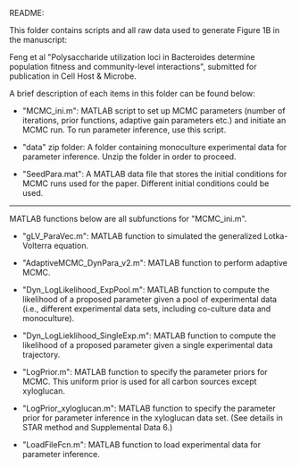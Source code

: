 README:

This folder contains scripts and all raw data used to generate Figure 1B in the manuscript: 

Feng et al "Polysaccharide utilization loci in Bacteroides determine population fitness and community-level interactions", submitted for publication in Cell Host & Microbe.

A brief description of each items in this folder can be found below:

- "MCMC_ini.m": MATLAB script to set up MCMC parameters (number of iterations, prior functions, adaptive gain parameters etc.) and initiate an MCMC run. To run parameter inference, use this script. 

- "data" zip folder: A folder containing monoculture experimental data for parameter inference. Unzip the folder in order to proceed.

- "SeedPara.mat": A MATLAB data file that stores the initial conditions for MCMC runs used for the paper. Different initial conditions could be used. 

****************
 
MATLAB functions below are all subfunctions for "MCMC_ini.m". 

- "gLV_ParaVec.m":  MATLAB function to simulated the generalized Lotka-Volterra equation.

- "AdaptiveMCMC_DynPara_v2.m": MATLAB function to perform adaptive MCMC.

- "Dyn_LogLikelihood_ExpPool.m": MATLAB function to compute the likelihood of a proposed parameter given a pool of experimental data (i.e., different experimental data sets, including co-culture data and monoculture).

- "Dyn_LogLieklihood_SingleExp.m": MATLAB function to compute the likelihood of a proposed parameter given a single experimental data trajectory.

- "LogPrior.m": MATLAB function to specify the parameter priors for MCMC. This uniform prior is used for all carbon sources except xyloglucan.

- "LogPrior_xyloglucan.m": MATLAB function to specify the parameter prior for parameter inference in the xyloglucan data set. (See details in STAR method and Supplemental Data 6.)

- "LoadFileFcn.m": MATLAB function to load experimental data for parameter inference. 

  
